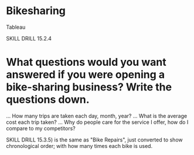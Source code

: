 # Bikesharing
Tableau

SKILL DRILL 15.2.4 
# What questions would you want answered if you were opening a bike-sharing business? Write the questions down.
... How many trips are taken each day, month, year?
... What is the average cost each trip taken? 
... Why do people care for the service I offer, how do I compare to my competitors? 

SKILL DRILL 15.3.5) is the same as "Bike Repairs", just converted to show chronological order; with how many times each bike is used. 


